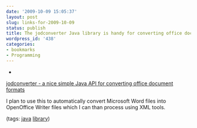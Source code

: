 ```yaml
---
date: '2009-10-09 15:05:37'
layout: post
slug: links-for-2009-10-09
status: publish
title: The jodconverter Java library is handy for converting office document formats
wordpress_id: '438'
categories:
- bookmarks
- Programming
---
```


  *


[jodconverter - a nice simple Java API for converting office document formats](http://code.google.com/p/jodconverter/)


I plan to use this to automatically convert Microsoft Word files into OpenOffice Writer files which I can than process using XML tools.


(tags: [java](http://delicious.com/eob/java) [library](http://delicious.com/eob/library))



